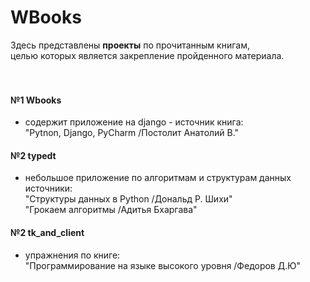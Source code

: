# WBooks
Здесь представлены __проекты__ по прочитанным книгам, <br>
целью которых является закрепление пройденного материала. <br>
<br>
<br>
#### №1 Wbooks
- содержит приложение на django - источник книга:
<br>"Pytnon, Django, PyCharm /Постолит Анатолий В."
#### №2 typedt
- небольшое приложение по алгоритмам и структурам данных источники:
<br>"Структуры данных в Python /Дональд Р. Шихи"
<br>"Грокаем алгоритмы /Адитья Бхаргава"
#### №2 tk_and_client
- упражнения по книге:
<br>"Программирование на языке высокого уровня /Федоров Д.Ю"
